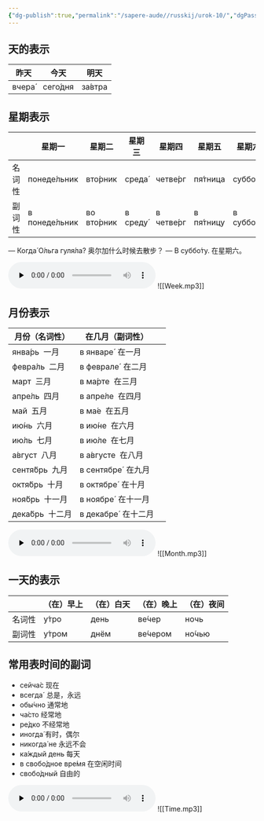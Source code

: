 ```yaml
---
{"dg-publish":true,"permalink":"/sapere-aude//russkij/urok-10/","dgPassFrontmatter":true}
---
```


## 天的表示
| 昨天     | 今天       | 明天      |
| ------ | -------- | ------- |
| вчера́ | сего́дня | за́втра |

## 星期表示

|     | 星期一            | 星期二         | 星期三      | 星期四        | 星期五        | 星期六        | 星期天            |
| --- | -------------- | ----------- | -------- | ---------- | ---------- | ---------- | -------------- |
| 名词性 | понеде́льник   | вто́рник    | среда́   | четве́рг   | пя́тница   | суббо́та   | воскресе́нье   |
| 副词性 | в понеде́льник | во вто́рник | в среду́ | в четве́рг | в пя́тницу | в суббо́ту | в воскресе́нье |
— Когда́ О́льга гуля́ла?  奥尔加什么时候去散步？
— В суббо́ту.  在星期六。

<audio id="audio" controls="" preload="none">
<source id="mp3" src="https://huangyahui.com/img/user/TARDIS/Assets/2024/week.mp3">
</audio>
![[Week.mp3]]

## 月份表示

| 月份（名词性）       | 在几月（副词性）         |     |
| ------------- | ---------------- | --- |
| янва́рь  一月   | в январе́  在一月   |     |
| февра́ль  二月  | в феврале́  在二月  |     |
| март  三月      | в ма́рте  在三月    |     |
| апре́ль  四月   | в апре́ле  在四月   |     |
| май  五月       | в ма́е  在五月      |     |
| ию́нь  六月     | в ию́не  在六月     |     |
| ию́ль  七月     | в ию́ле  在七月     |     |
| а́вгуст  八月   | в а́вгусте  在八月  |     |
| сентя́брь  九月 | в сентябре́  在九月 |     |
| октя́брь  十月  | в октябре́  在十月  |     |
| ноя́брь  十一月  | в ноябре́  在十一月  |     |
| дека́брь  十二月 | в декабре́  在十二月 |     |
<audio id="audio" controls="" preload="none">
<source id="mp3" src="https://huangyahui.com/img/user/TARDIS/Assets/2024/Month.mp3">
</audio>
![[Month.mp3]]


## 一天的表示
|     | （在）早上  | （在）白天 | （在）晚上    | （在）夜间  |
| --- | ------ | ----- | -------- | ------ |
| 名词性 | у́тро  | день  | ве́чер   | ночь   |
| 副词性 | у́тром | днём  | ве́чером | но́чью |
## 常用表时间的副词

- сейча́с 现在
- всегда́  总是，永远
- обы́чно 通常地
- ча́сто 经常地
- ре́дко 不经常地
- иногда́ 有时，偶尔
- никогда́ не 永远不会
- ка́ждый день 每天
- в свобо́дное вре́мя 在空闲时间
- свобо́дный 自由的

<audio id="audio" controls="" preload="none">
<source id="mp3" src="https://huangyahui.com/img/user/TARDIS/Assets/2024/Time.mp3">
</audio>
![[Time.mp3]]


